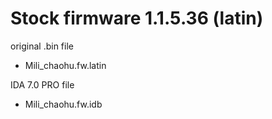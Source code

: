 # Stock firmware 1.1.5.36 (latin)

original .bin file

* Mili_chaohu.fw.latin

IDA 7.0 PRO file

* Mili_chaohu.fw.idb
